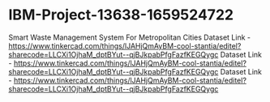# IBM-Project-13638-1659524722
Smart Waste Management System For Metropolitan Cities
Dataset Link - https://www.tinkercad.com/things/lJAHjQmAyBM-cool-stantia/editel?sharecode=LLCXi1OjhaM_dptBYut--qjBJkpabPfgFazfKEGQygc
Dataset Link - https://www.tinkercad.com/things/lJAHjQmAyBM-cool-stantia/editel?sharecode=LLCXi1OjhaM_dptBYut--qjBJkpabPfgFazfKEGQygc
Dataset Link - https://www.tinkercad.com/things/lJAHjQmAyBM-cool-stantia/editel?sharecode=LLCXi1OjhaM_dptBYut--qjBJkpabPfgFazfKEGQygc
